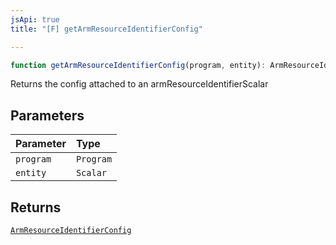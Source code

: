 ```yaml
---
jsApi: true
title: "[F] getArmResourceIdentifierConfig"

---
```

```ts
function getArmResourceIdentifierConfig(program, entity): ArmResourceIdentifierConfig
```

Returns the config attached to an armResourceIdentifierScalar

## Parameters

| Parameter | Type |
| :------ | :------ |
| `program` | `Program` |
| `entity` | `Scalar` |

## Returns

[`ArmResourceIdentifierConfig`](../interfaces/ArmResourceIdentifierConfig.md)

